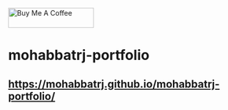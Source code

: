 <a href="https://www.buymeacoffee.com/mohabbatrj" target="_blank"><img src="https://cdn.buymeacoffee.com/buttons/default-orange.png" alt="Buy Me A Coffee" height="41" width="174"></a>
# mohabbatrj-portfolio
## https://mohabbatrj.github.io/mohabbatrj-portfolio/
